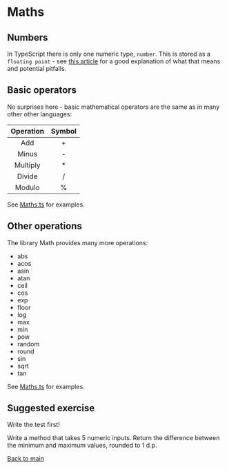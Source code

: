 # Maths

## Numbers

In TypeScript there is only one numeric type, `number`. 
This is stored as a `floating point` - see 
[this article](https://modernweb.com/what-every-javascript-developer-should-know-about-floating-points/) 
for a good explanation of what that means and potential pitfalls.

## Basic operators

No surprises here - basic mathematical operators are the same as in many other other languages:

| Operation | Symbol |
|:---------:|:------:|
| Add | + |
| Minus | - |
| Multiply | * |
| Divide | / |
| Modulo | % |

See [Maths.ts](Maths.ts) for examples.

## Other operations

The library Math provides many more operations:

 - abs
 - acos
 - asin
 - atan
 - ceil
 - cos
 - exp
 - floor
 - log
 - max
 - min
 - pow
 - random
 - round
 - sin
 - sqrt
 - tan

See [Maths.ts](Maths.ts) for examples.

## Suggested exercise

Write the test first!

Write a method that takes 5 numeric inputs. 
Return the difference between the minimum and maximum values,
rounded to 1 d.p.

[Back to main](../../../README.md)
